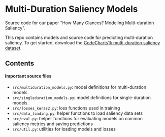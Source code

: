 # Multi-Duration Saliency Models

Source code for our paper "How Many Glances? Modeling Multi-duration Saliency".

This repo contains models and source code for predicting multi-duration saliency. To get started, download the [CodeCharts1k multi-duration saliency dataset](http://multiduration-saliency.csail.mit.edu/codecharts_data.zip).

<!-- and walk through the notebook `train_multiduration.ipynb`. -->

<!-- Models are written in Keras 2. -->


<!-- ## Models -->

<!-- This repo contains source code for the following models: -->
<!-- - Multi-Duration Saliency Excited Model (MD-SEM): a lightweight network designed for predicting multi-duration saliency -->
<!-- - SAM Multi-Duration (SAM-MD): a version of SAM modified to produce multiple outputs corresponding to multiple viewing durations -->
<!-- - SAM-Resnet: a reimplementation of the original SAM in Keras 2. Handles only single-duration saliency prediction. -->

<!-- ## Datasets -->

<!-- Our data-loading code supports the following datasets (must be downloaded separately): -->

<!-- #### Multi-duration datasets -->
<!-- - CodeCharts1k -->
<!-- - SALICON-MD (SALICON data broken into approximate times based on timestamps) -->

<!-- #### Single-duration datasets -->
<!-- - SALICON -->
<!-- - CAT2000 -->
<!-- - MIT1003 -->
<!-- - MIT300 -->

<!-- ## Contents -->

<!-- #### Running code -->

<!-- We provide two ipython notebooks to demonstrate how to use our code. `train_multiduration.ipynb` walks through training and evaluating multi-duration models (like MD-SEM or SAM-MD), while `train_singleduration.ipynb` covers models that only handle one duration (SAM). Fill in the cells marked "FILL IN HERE" with the appropriate values. -->

<!-- To perform inference on a few images, we provide the mdsem_simple_inference.ipynb notebook, where our pretrained checkpoints on codecharts and salicon can be loaded and saliency maps can be generated from a few test images. To run this notebook, first clone the repository, then place your test images in the `images/` folder. Download the checkpoints from our website and place them in a folder named `ckpt/`. Once those steps are completed, you should be able to run our models. -->

## Contents

#### Important source files

- `src/multiduration_models.py`: model definitions for multi-duration models.
- `src/singleduration_models.py`: model definitions for single-duration models.
- `src/losses_keras2.py`: loss functions used in training
- `src/data_loading.py`: helper functions to load saliency data sets
- `src/eval.py`: helper functions for evaluating models on common saliency metrics and saving predictions
- `src/util.py`: utilities for loading models and losses
